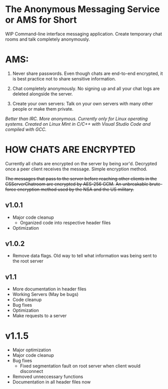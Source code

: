 # The Anonymous Messaging Service or AMS for Short
WIP Command-line interface messaging application. Create temporary chat rooms and talk completely anonymously.

# AMS:

1. Never share passwords. Even though chats are end-to-end encrypted, it is best practice not to share sensitive information.

2. Chat completely anonymously. No signing up and all your chat logs are deleted alongside the server.

3. Create your own servers: Talk on your own servers with many other people or make them private.

_Better than IRC. More anonymous.
Currently only for Linux operating systems.
Created on Linux Mint in C/C++ with Visual Studio Code and compiled with GCC._

# HOW CHATS ARE ENCRYPTED
Currently all chats are encrypted on the server by being xor'd.
Decrypted once a peer client receives the message. Simple encryption method.

~~The messages that pass to the server before reaching other clients in the CSServerChatroom are encrypted by AES-256 GCM.~~
~~An unbreakable brute-force encryption method used by the NSA and the US military.~~

## v1.0.1
- Major code cleanup
  - Organized code into respective header files
- Optimization

## v1.0.2
- Remove data flags. Old way to tell what information was being sent to the root server

## v1.1
- More documentation in header files
- Working Servers (May be bugs)
- Code cleanup
- Bug fixes
- Optimization
- Make requests to a server

# v1.1.5
- Major optimization
- Major code cleanup
- Bug fixes
  - Fixed segmentation fault on root server when client would disconnect
- Removed unneccessary functions
- Documentation in all header files now
